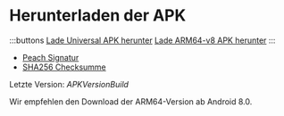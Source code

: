 # Herunterladen der APK

:::buttons
[Lade Universal APK herunter]($apkUniversalUrl$)
[Lade ARM64-v8 APK herunter]($apkArm64v8Url$)
:::

- [Peach Signatur]($apkSignaturesUrl$)
- [SHA256 Checksumme]($apkChecksumsUrl$)

Letzte Version: $APKVersionBuild$

Wir empfehlen den Download der ARM64-Version ab Android 8.0.
